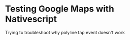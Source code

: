 # Testing Google Maps with Nativescript

Trying to troubleshoot why polyline tap event doesn't work
